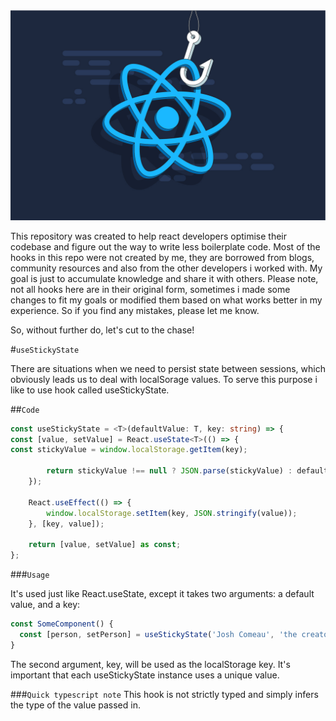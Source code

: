 <img src="/assets/main.jpeg" width="1920px"/>

This repository was created to help react developers optimise their codebase and figure out the way to write less boilerplate code. Most of the hooks in this repo were not created by me, they are borrowed from blogs, community resources and also from the other developers i worked with. My goal is just to accumulate knowledge and share it with others. Please note, not all hooks here are in their original form,  sometimes i made some changes to fit my goals or modified them based on what works better in my experience. So if you find any mistakes, please let me know.

So, without further do, let's cut to the chase!

#`useStickyState`

There are situations when we need to persist state between sessions, which obviously leads us to deal with localSorage values. To serve this purpose i like to use hook called useStickyState.

##`Code`

```typescript
const useStickyState = <T>(defaultValue: T, key: string) => {
const [value, setValue] = React.useState<T>(() => {
const stickyValue = window.localStorage.getItem(key);

        return stickyValue !== null ? JSON.parse(stickyValue) : defaultValue;
    });

    React.useEffect(() => {
        window.localStorage.setItem(key, JSON.stringify(value));
    }, [key, value]);

    return [value, setValue] as const;
};
```
###`Usage`

It's used just like React.useState, except it takes two arguments: a default value, and a key:

```javascript
const SomeComponent() {
  const [person, setPerson] = useStickyState('Josh Comeau', 'the creator of this hook');
}
```

The second argument, key, will be used as the localStorage key. It's important that each useStickyState instance uses a unique value.

###`Quick typescript note`
This hook is not strictly typed and simply infers the type of the value passed in.